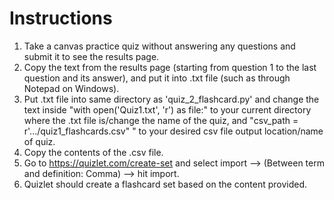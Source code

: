 # Instructions
1. Take a canvas practice quiz without answering any questions and submit it to see the results page.
2. Copy the text from the results page (starting from question 1 to the last question and its answer), and put it into .txt file (such as through Notepad on Windows).
3. Put .txt file into same directory as 'quiz_2_flashcard.py' and change the text inside "with open('Quiz1.txt', 'r') as file:" to your current directory where the .txt file is/change the name of the quiz, and "csv_path = r'.../quiz1_flashcards.csv" " to your desired csv file output location/name of quiz.
4. Copy the contents of the .csv file.
5. Go to https://quizlet.com/create-set and select import --> (Between term and definition: Comma) --> hit import.
6. Quizlet should create a flashcard set based on the content provided. 
